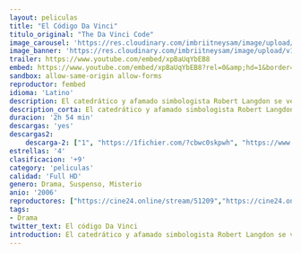 ```yaml
---
layout: peliculas
title: "El Código Da Vinci"
titulo_original: "The Da Vinci Code"
image_carousel: 'https://res.cloudinary.com/imbriitneysam/image/upload/v1546127610/vinci-poster-min.jpg'
image_banner: 'https://res.cloudinary.com/imbriitneysam/image/upload/v1546127611/vinci-banner-min.jpg'
trailer: https://www.youtube.com/embed/xpBaUqYbEB8
embed: https://www.youtube.com/embed/xpBaUqYbEB8?rel=0&amp;hd=1&border=0&wmode=opaque&enablejsapi=1&modestbranding=1&controls=1&showinfo=1
sandbox: allow-same-origin allow-forms
reproductor: fembed
idioma: 'Latino'
description: El catedrático y afamado simbologista Robert Langdon se ve obligado a acudir una noche al Museo del Louvre, cuando el asesinato de un restaurador deja tras de sí un misterioso rastro de símbolos y pistas. Con la ayuda de la criptógrafa de la policía Sophie Neveu y poniendo en juego su propia vida, Langdon descubre que la obra de Leonardo Da Vinci esconde una serie de misterios que apuntan a una sociedad secreta encargada de custodiar un antiguo secreto que ha permanecido oculto durante dos mil años...
description_corta: El catedrático y afamado simbologista Robert Langdon se ve obligado a acudir una noche al Museo del Louvre, cuando el asesinato de un restaurador deja tras de sí un misterioso rastro de símbolos y pistas. Con la ayuda de...
duracion: '2h 54 min'
descargas: 'yes'
descargas2:
    descarga-2: ["1", "https://1fichier.com/?cbwc0skpwh", "https://www.google.com/s2/favicons?domain=www.rapidvideo.com","RapidVideo","https://res.cloudinary.com/imbriitneysam/image/upload/v1541473684/mexico.png", "Latino", "Full HD"]
estrellas: '4'
clasificacion: '+9'
category: 'peliculas'
calidad: 'Full HD'
genero: Drama, Suspenso, Misterio
anio: '2006'
reproductores: ["https://cine24.online/stream/51209","https://cine24.online/stream/51207","https://cine24.online/stream/51208"]
tags:
- Drama
twitter_text: El código Da Vinci
introduction: El catedrático y afamado simbologista Robert Langdon se ve obligado a acudir una noche al Museo del Louvre, cuando el asesinato de un restaurador deja tras de sí un misterioso rastro de símbolos y pistas. Con la ayuda de...
---
```



 







